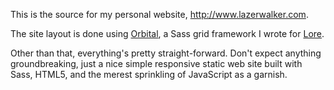 This is the source for my personal website, http://www.lazerwalker.com.

The site layout is done using [Orbital](http://github.com/lazerwalker/orbital), a Sass grid framework I wrote for [Lore](http://lore.com).

Other than that, everything's pretty straight-forward. Don't expect anything groundbreaking, just a nice simple responsive static web site built with Sass, HTML5, and the merest sprinkling of JavaScript as a garnish.
